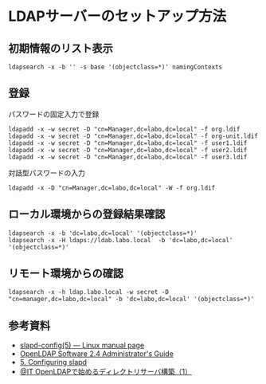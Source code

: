 # LDAPサーバーのセットアップ方法


## 初期情報のリスト表示

~~~
ldapsearch -x -b '' -s base '(objectclass=*)' namingContexts
~~~


## 登録

パスワードの固定入力で登録

~~~
ldapadd -x -w secret -D "cn=Manager,dc=labo,dc=local" -f org.ldif
ldapadd -x -w secret -D "cn=Manager,dc=labo,dc=local" -f org-unit.ldif
ldapadd -x -w secret -D "cn=Manager,dc=labo,dc=local" -f user1.ldif 
ldapadd -x -w secret -D "cn=Manager,dc=labo,dc=local" -f user2.ldif
ldapadd -x -w secret -D "cn=Manager,dc=labo,dc=local" -f user3.ldif  
~~~

対話型パスワードの入力

~~~
ldapadd -x -D "cn=Manager,dc=labo,dc=local" -W -f org.ldif
~~~


## ローカル環境からの登録結果確認

~~~
ldapsearch -x -b 'dc=labo,dc=local' '(objectclass=*)'
ldapsearch -x -H ldaps://ldab.labo.local  -b 'dc=labo,dc=local' '(objectclass=*)'
~~~

## リモート環境からの確認

~~~
ldapsearch -x -h ldap.labo.local -w secret -D "cn=manager,dc=labo,dc=local" -b 'dc=labo,dc=local' '(objectclass=*)'
~~~


## 参考資料
* [slapd-config(5) — Linux manual page](https://man7.org/linux/man-pages/man5/slapd-config.5.html)
* [OpenLDAP Software 2.4 Administrator's Guide](https://www.openldap.org/doc/admin24/index.html)
* [5. Configuring slapd](https://www.openldap.org/doc/admin24/slapdconf2.html#Configuration%20Example)
* [@IT OpenLDAPで始めるディレクトリサーバ構築（1）](https://www.atmarkit.co.jp/ait/articles/0807/17/news132.html)


